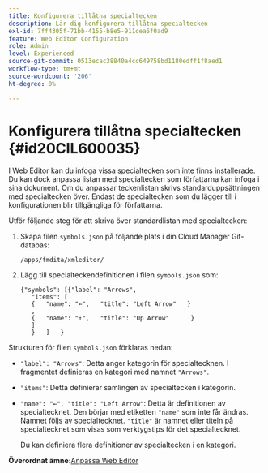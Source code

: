 ```yaml
---
title: Konfigurera tillåtna specialtecken
description: Lär dig konfigurera tillåtna specialtecken
exl-id: 7ff4305f-71bb-4155-b8e5-911cea6f0ad9
feature: Web Editor Configuration
role: Admin
level: Experienced
source-git-commit: 0513ecac38840a4cc649758bd1180edff1f8aed1
workflow-type: tm+mt
source-wordcount: '206'
ht-degree: 0%

---
```


# Konfigurera tillåtna specialtecken {#id20CIL600035}

I Web Editor kan du infoga vissa specialtecken som inte finns installerade. Du kan dock anpassa listan med specialtecken som författarna kan infoga i sina dokument. Om du anpassar teckenlistan skrivs standarduppsättningen med specialtecken över. Endast de specialtecken som du lägger till i konfigurationen blir tillgängliga för författarna.

Utför följande steg för att skriva över standardlistan med specialtecken:

1. Skapa filen `symbols.json` på följande plats i din Cloud Manager Git-databas:

   ```
   /apps/fmdita/xmleditor/
   ```

1. Lägg till specialteckendefinitionen i filen `symbols.json` som:

   ```
   {"symbols": [{"label": "Arrows",
      "items": [
      {   "name": "←",   "title": "Left Arrow"   } 
      ,   
      {   "name": "↑",   "title": "Up Arrow"      } 
      ]   
      }   ]   }
   ```


Strukturen för filen `symbols.json` förklaras nedan:

- `"label": "Arrows"`: Detta anger kategorin för specialtecknen. I fragmentet definieras en kategori med namnet `"Arrows"`.
- `"items"`: Detta definierar samlingen av specialtecken i kategorin.
- `"name": "←", "title": "Left Arrow"`: Detta är definitionen av specialtecknet. Den börjar med etiketten `"name"` som inte får ändras. Namnet följs av specialtecknet. `"title"` är namnet eller titeln på specialtecknet som visas som verktygstips för det specialtecknet.

  Du kan definiera flera definitioner av specialtecken i en kategori.


**Överordnat ämne:**&#x200B;[&#x200B; Anpassa Web Editor](conf-web-editor.md)
